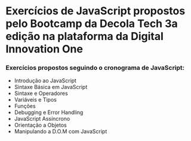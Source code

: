 # Exercícios de JavaScript propostos pelo Bootcamp da Decola Tech 3a edição na plataforma da Digital Innovation One

### Exercícios propostos seguindo o cronograma de JavaScript:

- Introdução ao JavaScript
- Sintaxe Básica em JavaScript
- Sintaxe e Operadores
- Variáveis e Tipos
- Funções
- Debugging e Error Handling
- JavaScript Assíncrono
- Orientação a Objetos
- Manipulando a D.O.M com JavaScript

